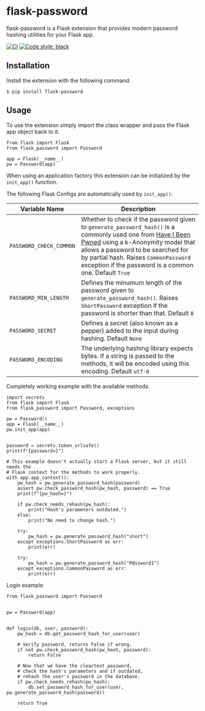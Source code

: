 # flask-password

flask-password is a Flask extension that provides modern password hashing utilities for your Flask app.

[![CI](https://github.com/oittaa/flask-password/actions/workflows/main.yml/badge.svg)](https://github.com/oittaa/flask-password/actions/workflows/main.yml)
[![Code style: black](https://img.shields.io/badge/code%20style-black-000000.svg)](https://github.com/psf/black)

## Installation

Install the extension with the following command:

```
$ pip install flask-password
```

## Usage

To use the extension simply import the class wrapper and pass the Flask app object back to it.

```
from flask import Flask
from flask_password import Password

app = Flask(__name__)
pw = Password(app)
```

When using an application factory this extension can be initialized by the `init_app()` function.

The following Flask Configs are automatically used by `init_app()`:

|Variable Name | Description |
|---|---|
|`PASSWORD_CHECK_COMMON`|Whether to check if the password given to `generate_password_hash()` is a commonly used one from [Have I Been Pwned](https://haveibeenpwned.com/Passwords) using a k-Anonymity model that allows a password to be searched for by partial hash. Raises `CommonPassword` exception if the password is a common one. Default `True`|
|`PASSWORD_MIN_LENGTH`|Defines the minumum length of the password given to `generate_password_hash()`. Raises `ShortPassword` exception if the password is shorter than that. Default `8`|
|`PASSWORD_SECRET`|Defines a secret (also known as a pepper) added to the input during hashing. Default `None`|
|`PASSWORD_ENCODING`|The underlying hashing library expects bytes. If a string is passed to the methods, it will be encoded using this encoding. Default `utf-8`|

Completely working example with the available methods.
```
import secrets
from flask import Flask
from flask_password import Password, exceptions

pw = Password()
app = Flask(__name__)
pw.init_app(app)


password = secrets.token_urlsafe()
print(f"{password=}")

# This example doesn't actually start a Flask server, but it still needs the
# Flask context for the methods to work properly.
with app.app_context():
    pw_hash = pw.generate_password_hash(password)
    assert pw.check_password_hash(pw_hash, password) == True
    print(f"{pw_hash=}")

    if pw.check_needs_rehash(pw_hash):
        print("Hash's parameters outdated.")
    else:
        print("No need to change hash.")

    try:
        pw_hash = pw.generate_password_hash("short")
    except exceptions.ShortPassword as err:
        print(err)

    try:
        pw_hash = pw.generate_password_hash("P@ssword1")
    except exceptions.CommonPassword as err:
        print(err)

```

Login example
```
from flask_password import Password


pw = Password(app)


def login(db, user, password):
    pw_hash = db.get_password_hash_for_user(user)

    # Verify password, returns False if wrong.
    if not pw.check_password_hash(pw_hash, password):
        return False

    # Now that we have the cleartext password,
    # check the hash's parameters and if outdated,
    # rehash the user's password in the database.
    if pw.check_needs_rehash(pw_hash):
        db.set_password_hash_for_user(user, pw.generate_password_hash(password))

    return True
```
